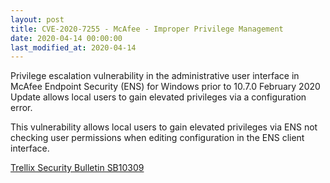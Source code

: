 ```yaml
---
layout: post
title: CVE-2020-7255 - McAfee - Improper Privilege Management
date: 2020-04-14 00:00:00
last_modified_at: 2020-04-14
---
```


Privilege escalation vulnerability in the administrative user interface in McAfee Endpoint Security (ENS) for Windows prior to 10.7.0 February 2020 Update allows local users to gain elevated privileges via a configuration error.

This vulnerability allows local users to gain elevated privileges via ENS not checking user permissions when editing configuration in the ENS client interface. 

[Trellix Security Bulletin SB10309](https://kcm.trellix.com/corporate/index?page=content&id=SB10309&showDraft=true)